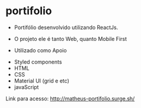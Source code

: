# portifolio

* Portifólio desenvolvido utilizando ReactJs.

* O projeto ele é tanto Web, quanto Mobile First

* Utilizado como Apoio
 - Styled components
 - HTML
 - CSS
 - Material UI (grid e etc)
  - javaScript

Link para acesso: http://matheus-portifolio.surge.sh/
